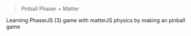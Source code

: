 
>   Pinball Phaser + Matter

Learning PhaserJS (3) game with matterJS physics by making an pinball game

